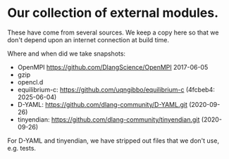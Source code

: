 # Our collection of external modules.

These have come from several sources.
We keep a copy here so that we don't depend upon an internet connection at build time.

Where and when did we take snapshots:

* OpenMPI https://github.com/DlangScience/OpenMPI 2017-06-05
* gzip
* opencl.d
* equilibrium-c: https://github.com/uqngibbo/equilibrium-c (4fcbeb4: 2025-06-04)
* D-YAML: https://github.com/dlang-community/D-YAML.git (2020-09-26)
* tinyendian: https://github.com/dlang-community/tinyendian.git (2020-09-26)

For D-YAML and tinyendian, we have stripped out files that we don't use, e.g. tests.

